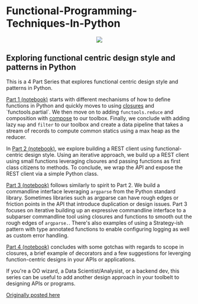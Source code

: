 # Functional-Programming-Techniques-In-Python


<p align="center">
<img src="https://raw.githubusercontent.com/mpkocher/Functional-Programming-Techniques-In-Python/main/logo.png" />
</p>

## Exploring functional centric design style and patterns in Python


This is a 4 Part Series that explores functional centric design style and patterns in Python.


[Part 1 (notebook)](https://github.com/mpkocher/Functional-Programming-Techniques-In-Python/blob/main/Functional-Python-Part-1.ipynb) starts with different mechanisms of how to define functions in Python and quickly moves to using [closures](https://en.wikipedia.org/wiki/Closure_(computer_programming)) and `functools.partial`. We then move on to adding `functools.reduce` and  composition with [compose](https://gist.github.com/mpkocher/9896022) to our toolbox. Finally, we conclude with adding lazy `map` and `filter` to our toolbox and create a data pipeline that takes a stream of records to compute common statics using a max heap as the reducer. 

In [Part 2 (notebook)](https://github.com/mpkocher/Functional-Programming-Techniques-In-Python/blob/main/Functional-Python-Part-2.ipynb), we explore building a REST client using functional-centric design style. Using an iterative approach, we build up a REST client using small functions leveraging clsoures and passing functions as first class citizens to methods. To conclude, we wrap the API and expose the REST client via a simple Python class.

[Part 3 (notebook)](https://github.com/mpkocher/Functional-Programming-Techniques-In-Python/blob/main/Functional-Python-Part-3.ipynb) follows similarly to spirit to Part 2. We build a commandline interface leveraging `argparse` from the Python standard library. Sometimes libraries such as argparse can have rough edges or friction points in the API that introduce duplication or design issues. Part 3 focuses on iterative building up an expressive commandline interface to a subparser commandline tool using closures and functions to smooth out the rough edges of `argparse.`. There's also examples of using a Strategy-ish pattern with type annotated functions to enable configuring logging as well as custom error handling. 

[Part 4 (notebook)](https://github.com/mpkocher/Functional-Programming-Techniques-In-Python/blob/main/Functional-Python-Part-4.ipynb) concludes with some gotchas with regards to scope in closures, a brief example of decorators and a few suggestions for leverging function-centric designs in your APIs or applications. 

If you're a OO wizard, a Data Scientist/Analysist, or a backend dev, this series can be useful to add another design approach in your toolbelt to designing APIs or programs. 

[Originally posted here](https://mpkocher.github.io/2019/03/01/Functional-Programming-Techniques-In-Python-Series/)
